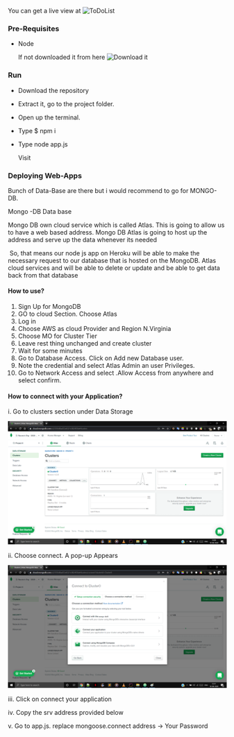 You can get a live view at ![ToDoList](https://todolistschool.herokuapp.com/)

### Pre-Requisites

- Node

  If not downloaded it from here ![Download it](https://nodejs.org/en/download/)

### Run

- Download the repository

- Extract it, go to the project folder.

- Open up the terminal.

- Type $ npm i   

- Type node app.js

  Visit  [](http://localhost:3000/)
  

  

### Deploying Web-Apps

Bunch of Data-Base are there but i would recommend to go for MONGO-DB.

Mongo -DB Data base 

Mongo DB own cloud service which is called Atlas. This is going to allow us to have a web based address. Mongo DB Atlas is going to host up the address and serve up the data whenever its needed

​    So, that means our node js app on Heroku will be able to make the necessary request to our database that is hosted on the MongoDB. Atlas cloud services and will be able to delete or update and be able to get data back from that database

#### How to use?

1. Sign Up for MongoDB
2. GO to cloud Section. Choose Atlas 
3. Log in
4. Choose AWS as cloud Provider and Region N.Virginia
5. Choose MO for Cluster Tier
6. Leave rest thing unchanged and create cluster
7. Wait for some minutes
8. Go to Database Access. Click on Add new Database user.
9. Note the credential and select Atlas Admin an user Privileges.
10. Go to Network Access and select .Allow Access from anywhere and select confirm.

 

#### How to connect with your Application?

i. Go to clusters section under Data Storage

![connect](connect.png)

ii. Choose connect. A pop-up Appears

   ![popup](popup.png)

iii. Click on connect your application

iv. Copy the srv address provided below

v. Go to app.js. replace mongoose.connect address <password> -> Your Password
